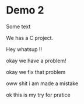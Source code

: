 # Demo 2

Some text

We has a C project.

Hey whatsup !!

okay we have a problem!

okay we fix that problem

oww shit i am made a mistake

ok this is my try for pratice